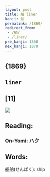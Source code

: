 ```yaml
---
layout: post
title: 舶 liner
kanji: 舶
permalink: /1869/
redirect_from:
 - /舶/
 - /liner/
pre_kanji: 1868
nex_kanji: 1870
---
```


## {1869}

## `liner`

## [11]

<div class="stroke"><img src="E888B6.png" /></div>

## Reading:

### On-Yomi: ハク

## Words:

船舶(せんぱく): ship
